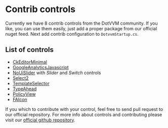 # Contrib controls

Currently we have 8 contrib controls from the DotVVM community. If you like, you can use them easily, just add a proper package from our official nuget feed. Next add contrib configuration to `DotvvmStartup.cs`.

## List of controls

* [CkEditorMinimal](https://github.com/riganti/dotvvm-contrib/blob/master/Controls/CkEditorMinimal/readme.md)
* [GoogleAnalyticsJavascript](https://github.com/riganti/dotvvm-contrib/blob/master/Controls/GoogleAnalyticsJavascript/readme.md)
* [NoUiSlider](https://github.com/riganti/dotvvm-contrib/blob/master/Controls/NoUiSlider/readme.md) with *Slider* and *Switch* controls
* [Select2](https://github.com/riganti/dotvvm-contrib/blob/master/Controls/Select2/readme.md)
* [TemplateSelector](https://github.com/riganti/dotvvm-contrib/blob/master/Controls/TemplateSelector/readme.md)
* [TypeAhead](https://github.com/riganti/dotvvm-contrib/blob/master/Controls/TypeAhead/readme.md)
* [PolicyView](https://github.com/riganti/dotvvm-contrib/blob/master/Controls/FAIcon/readme.md)
* [FAIcon](https://github.com/riganti/dotvvm-contrib/blob/master/Controls/FAIcon/readme.md)


If you which to contribute with your control, feel free to send pull request to our official repository. For more info about controls and contributing please visit our [official github repository](https://github.com/riganti/dotvvm-contrib ).